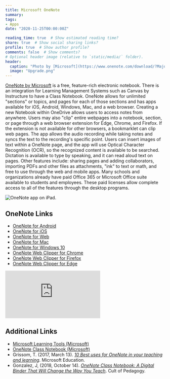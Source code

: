 ```yaml
---
title: Microsoft OneNote
summary:
tags:
- Apps
date: "2020-11-25T00:00:00Z"

reading_time: true  # Show estimated reading time?
share: true  # Show social sharing links?
profile: true  # Show author profile?
comments: false  # Show comments?
# Optional header image (relative to `static/media/` folder).
header:
  caption: "Photo by [Microsoft](https://www.onenote.com/download/?MajorVer=14)"
  image: "Upgrade.png"
---
```


[OneNote by Microsoft](https://www.microsoft.com/en-us/microsoft-365/onenote/digital-note-taking-app?ms.url=onenotecom&rtc=1) is a free, feature-rich electronic notebook. There is an integration for Learning Management Systems such as Canvas by Instructure to have a Class Notebook. OneNote allows for unlimited "sections" or topics, and pages for each of those sections and has apps available for iOS, Android, Windows, Mac, and a web browser. Creating a new Notebook within OneDrive allows users to access notes from anywhere. Users may also "clip" entire webpages into a notebook, section, or page through a web browser extension for Edge, Chrome, and Firefox. If the extension is not available for other browsers, a bookmarklet can clip web pages. The app allows the audio recording while taking notes and syncs the text to the recording's specific point. Users can insert images of text within a OneNote page, and the app will use Optical Character Recognition (OCR), so the recognized content is available to be searched. Dictation is available to type by speaking, and it can read aloud text on pages. Other features include: sharing pages and adding collaborators, importing PDFs and other files as attachments, "ink" to text or math, and free to use through the web and mobile apps. Many schools and organizations already have paid Office 365 or Microsoft Office suite available to students and employees. These paid licenses allow complete access to all of the features through the desktop programs.

![OneNote app on iPad.](/post/onenote/hero_oneNote_944x581.png)

## OneNote Links

  * [OneNote for Android](https://play.google.com/store/apps/details?id=com.microsoft.office.onenote&hl=en_US)
  * [OneNote for iOS](https://apps.apple.com/us/app/microsoft-onenote/id410395246)
  * [OneNote for Web](https://www.onenote.com/notebooks)
  * [OneNote for Mac](https://apps.apple.com/us/app/microsoft-onenote/id784801555?mt=12)
  * [OneNote for Windows 10](https://www.microsoft.com/en-us/p/onenote-for-windows-10/9wzdncrfhvjl?activetab=pivot:overviewtab)
  * [OneNote Web Clipper for Chrome](https://chrome.google.com/webstore/detail/onenote-web-clipper/gojbdfnpnhogfdgjbigejoaolejmgdhk)
  * [OneNote Web Clipper for Firefox](https://addons.mozilla.org/en-US/firefox/addon/onenote-clipper/)
  * [OneNote Web Clipper for Edge](https://microsoftedge.microsoft.com/addons/detail/onenote-web-clipper/oogbnpmeihfgnccdnmmlgicknopghhma?source=sfw)

<div class="embed-responsive embed-responsive-16by9"><iframe allowFullScreen="allowFullScreen" src="https://www.youtube.com/embed/SGRoQBUNZCM?ecver=1&amp;cc_load_policy=1&amp;iv_load_policy=3&amp;yt:stretch=16:9&amp;autohide=1&amp;" class="embed-responsive-item" allowtransparency="true" frameborder="0"></iframe></div>

## Additional Links
  * [Microsoft Learning Tools (Microsoft)](https://www.onenote.com/learningtools)
  * [OneNote Class Notebook (Microsoft)](https://www.onenote.com/classnotebook)
  * Grissom, T. (2017, March 13). *[10 Best uses for OneNote in your teaching and learning](https://educationblog.microsoft.com/en-us/2017/03/10-best-uses-for-onenote-in-your-teaching-and-learning/)*. Microsoft Education.
  * Gonzalez, J, (2018, October 14). *[OneNote Class Notebook: A Digital Binder That Will Change the Way You Teach](https://www.cultofpedagogy.com/onenote-class-notebook/)*. Cult of Pedagogy.
